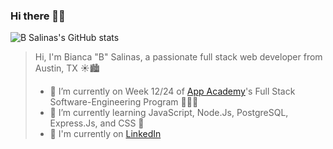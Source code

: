 ### Hi there 👋🏽

<!--
**B-Salinas/B-Salinas** is a ✨ _special_ ✨ repository because its `README.md` (this file) appears on your GitHub profile.
-->

![B Salinas's GitHub stats](https://github-readme-stats.vercel.app/api?username=B-Salinas&show_icons=true&theme=onedark)

> Hi, I'm Bianca "B" Salinas, a passionate full stack web developer from Austin, TX ☀️🏙
>
> - 🔭  I’m currently on Week 12/24 of [App Academy](https://www.appacademy.io/)'s Full Stack Software-Engineering Program 🧑🏽‍🎓
> - 🌱  I’m currently learning JavaScript, Node.Js, PostgreSQL, Express.Js, and CSS 👾
> - 📝  I'm currently on [LinkedIn](https://www.linkedin.com/in/b-salinas/)
